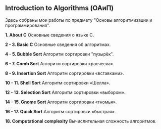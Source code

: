 ## Introduction to Algorithms (ОАиП)

Здесь собраны мои работы по предмету "Основы алгоритмизации и программирования". 

**1. About C**
Основные сведения о языке С.

**2 - 3. Basic C**
Основные сведения об алгоритмах.

**4 - 5. Bubble Sort**
Алгоритм сортировки "пузырёк".

**6 - 7. Comb Sort**
Алгоритм сортировки «расческа».

**8 - 9. Insertion Sort**
Алгоритм сортировки «вставками».

**10 - 11. Shell Sort**
Алгоритм сортировки «Шелла».

 **12 - 13. Selection Sort**
Алгоритм сортировки «выбором».

**14 - 15. Gnome Sort**
Алгоритм сортировки «гномья».

**16 - 17. Quick Sort**
Алгоритм сортировки «быстрая».

**18. Computational complexity**
Вычислительная сложность алгоритмов.
